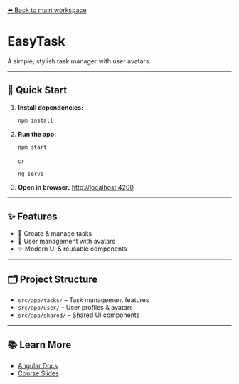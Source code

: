 [⬅️ Back to main workspace](../../README.md)

# EasyTask

A simple, stylish task manager with user avatars.

---

## 🚀 Quick Start

1. **Install dependencies:**
   ```sh
   npm install
   ```
2. **Run the app:**
   ```sh
   npm start
   ```
   or
   ```sh
   ng serve
   ```
3. **Open in browser:**
   [http://localhost:4200](http://localhost:4200)

---

## ✨ Features

- 📝 Create & manage tasks
- 👤 User management with avatars
- ✨ Modern UI & reusable components

---

## 🗂️ Project Structure

- `src/app/tasks/` – Task management features
- `src/app/user/` – User profiles & avatars
- `src/app/shared/` – Shared UI components

---

## 📚 Learn More

- [Angular Docs](https://angular.io/)
- [Course Slides](../../other-resources/angular-course-slides.pdf)
